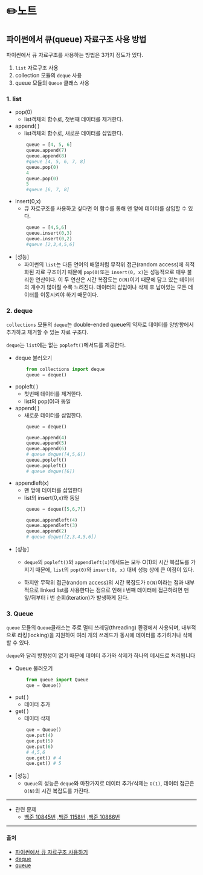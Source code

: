 # ✏️노트


## 파이썬에서 큐(queue) 자료구조 사용 방법

파이썬에서 큐 자료구조를 사용하는 방법은 3가지 정도가 있다.
1. ```list``` 자료구조 사용
2. collection 모듈의 ```deque``` 사용
3. queue 모듈의 ```Queue``` 클래스 사용

### 1. list
* pop(0) 
  * list객체의 함수로, 첫번째 데이터를 제거한다.
* append( )
  * list객체의 함수로, 새로운 데이터를 삽입한다.
  ```python
      queue = [4, 5, 6]
      queue.append(7)
      queue.append(8)
      #queue [4, 5, 6, 7, 8]
      queue.pop(0)
      4
      queue.pop(0)
      5
      #queue [6, 7, 8]
    ```
* insert(0,x)
    * 큐 자료구조를 사용하고 싶다면 이 함수를 통해 맨 앞에 데이터를 삽입할 수 있다.
    ```python
        queue = [4,5,6]
        queue.insert(0,3)
        queue.insert(0,2)
        #queue [2,3,4,5,6]
    ```
* [성능]
    * 파이썬의 ```list```는 다른 언어의 배열처럼 무작위 접근(random access)에 최적화된 자료 구조이기 때문에 ```pop(0)```또는 ```insert(0, x)```는 성능적으로 매우 불리한 연산이다. 이 두 연산은 시간 복잡도는 ```O(N)```이기 때문에 담고 있는 데이터의 개수가 많아질 수록 느려진다. 데이터의 삽입이나 삭제 후 남아있는 모든 데이터를 이동시켜야 하기 때문이다. 
### 2. deque
```collections``` 모듈의 ```deque```는 double-ended queue의 약자로 데이터를 양방향에서 추가하고 제거할 수 있는 자료 구조다. 

```deque```는 ```list```에는 없는 ```popleft()```메서드를 제공한다.
* deque 불러오기
    ```python
        from collections import deque
        queue = deque()
    ```
* popleft( )
    * 첫번째 데이터를 제거한다.
    * list의 pop(0)과 동일
* append( )
  * 새로운 데이터를 삽입한다.
  ```python
      queue = deque()

      queue.append(4)
      queue.append(5)
      queue.append(6)
      # queue deque([4,5,6])
      queue.popleft()
      queue.popleft()
      # queue deque([6])
  ```
* appendleft(x)
  * 맨 앞에 데이터를 삽입한다
  * list의 insert(0,x)와 동일
   ```python
       queue = deque([5,6,7])

       queue.appendleft(4)
       queue.appendleft(3)
       queue.append(2)
       # queue deque([2,3,4,5,6])
  ```
* [성능]
  * ```deque```의 ```popleft()```와 ```appendleft(x)```메서드는 모두 O(1)의 시간 복잡도를 가지기 때문에, ```list```의 ```pop(0)```와 ```insert(0, x)``` 대비 성능 상에 큰 이점이 있다.
  
  * 하지만 무작위 접근(random access)의 시간 복잡도가 ```O(N)```이라는 점과 내부적으로 linked list를 사용한다는 점으로 인해 i 번째 데이터에 접근하려면 맨 앞/뒤부터 i 번 순회(iteration)가 발생하게 된다.

### 3. Queue
```queue``` 모듈의 ```Queue```클래스는 주로 멀티 쓰레딩(threading) 환경에서 사용되며, 내부적으로 라킹(locking)을 지원하여 여러 개의 쓰레드가 동시에 데이터를 추가하거나 삭제할 수 있다.

```deque```와 달리 방향성이 없기 때문에 데이터 추가와 삭제가 하나의 메서드로 처리됩니다
* Queue 불러오기
    ```python
        from queue import Queue
        que = Queue()
    ```
* put( )
  * 데이터 추가
* get( )
  * 데이터 삭제
  ```python
      que = Queue()
      que.put(4)
      que.put(5)
      que.put(6)
      # 4,5,6
      que.get() # 4
      que.get() # 5
    ```
* [성능]
    * ```Queue```의 성능은 ```deque```와 마찬가지로 데이터 추가/삭제는 ```O(1)```, 데이터 접근은 ```O(N)```의 시간 복잡도를 가진다.
---
* 관련 문제
    * [백준 10845번](https://github.com/coding-study-19/datastructure-and-algorithm/blob/main/datastructure/%ED%81%90/10845_de.py)
     ,[백준 1158번](https://github.com/coding-study-19/datastructure-and-algorithm/blob/main/datastructure/%EB%8D%B1/1158_de.py)
     ,[백준 10866번](https://github.com/coding-study-19/datastructure-and-algorithm/blob/main/datastructure/%EB%8D%B1/10866_de.py)
---
#### 출처
- [파이썬에서 큐 자료구조 사용하기](https://www.daleseo.com/python-queue/)
- [deque](https://docs.python.org/3.8/library/collections.html#collections.deque)
- [queue](https://docs.python.org/3/library/queue.html)

